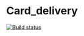 # Card_delivery
[![Build status](https://ci.appveyor.com/api/projects/status/pm4sr0lm6ghftcm6?svg=true)](https://ci.appveyor.com/project/JulesRu/card-delivery)
